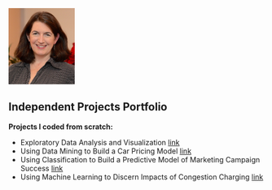 <kbd><img src="./assets/headshot.jpg" alt="Logo" width="130" height="150">

## Independent Projects Portfolio

**Projects I coded from scratch:**

+ Exploratory Data Analysis and Visualization [link](https://github.com/abroaddus/AI-ML-Portfolio/tree/main/Exploratory%20Data%20Analysis%20and%20Visualization/README.md)
+ Using Data Mining to Build a Car Pricing Model [link](https://github.com/abroaddus/AI-ML-Portfolio/blob/main/Using%20Data%20Mining%20to%20Build%20a%20Car%20Pricing%20Model/README.md)
+ Using Classification to Build a Predictive Model of Marketing Campaign Success [link](https://github.com/abroaddus/AI-ML-Portfolio/tree/main/Using%20Data%20Mining%20to%20Build%20a%20Car%20Pricing%20Model/README.md)
+ Using Machine Learning to Discern Impacts of Congestion Charging [link](https://github.com/abroaddus/AI-ML-Portfolio/blob/main/Using%20Machine%20Learning%20to%20Discern%20Policy%20Impacts/README.md)


